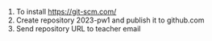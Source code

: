 1. To install https://git-scm.com/
2. Create repository 2023-pw1 and publish it to github.com
3. Send repository URL to teacher email
